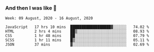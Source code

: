  ### And then I was like 🥱
<!--
**Mat2ja/Mat2ja** is a ✨ _special_ ✨ repository because its `README.md` (this file) appears on your GitHub profile.

Here are some ideas to get you started:

- 🔭 I’m currently working on ...
- 🌱 I’m currently learning ...
- 👯 I’m looking to collaborate on ...
- 🤔 I’m looking for help with ...
- 💬 Ask me about ...
- 📫 How to reach me: ...
- 😄 Pronouns: ...
- ⚡ Fun fact: ...
-->

<!--START_SECTION:waka-->
```text
Week: 09 August, 2020 - 16 August, 2020

JavaScript   17 hrs 10 mins  ██████████████████▓░░░░░░   74.02 % 
HTML         2 hrs 4 mins    ██▒░░░░░░░░░░░░░░░░░░░░░░   08.93 % 
CSS          1 hr 48 mins    ██░░░░░░░░░░░░░░░░░░░░░░░   07.79 % 
SCSS         1 hr 11 mins    █▒░░░░░░░░░░░░░░░░░░░░░░░   05.11 % 
JSON         37 mins         ▓░░░░░░░░░░░░░░░░░░░░░░░░   02.69 % 
```
<!--END_SECTION:waka-->

